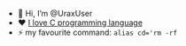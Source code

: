 - 👋 Hi, I’m @UraxUser
- :heart: [I love C programming language](https://www.youtube.com/watch?v=tas0O586t80)
- :zap: my favourite command: `alias cd='rm -rf`
